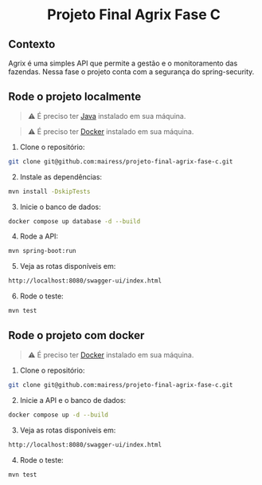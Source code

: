 # <p align="center">Projeto Final Agrix Fase C</p>

## Contexto

Agrix é uma simples API que permite a gestão e o monitoramento das fazendas. Nessa fase o projeto
conta com a segurança do spring-security.

## Rode o projeto localmente

> ⚠️ É preciso ter [Java](https://www.oracle.com/java/) instalado em sua máquina.

> ⚠️ É preciso ter [Docker](https://www.docker.com/get-started/) instalado em sua máquina.

1. Clone o repositório:

```BASH
git clone git@github.com:mairess/projeto-final-agrix-fase-c.git
```

2. Instale as dependências:

```BASH
mvn install -DskipTests
```

3. Inicie o banco de dados:

```BASH
docker compose up database -d --build 
```

4. Rode a API:

```BASH
mvn spring-boot:run
```

5. Veja as rotas disponíveis em:

```BASH
http://localhost:8080/swagger-ui/index.html
```

6. Rode o teste:

```BASH
mvn test
```

## Rode o projeto com docker

> ⚠️ É preciso ter [Docker](https://www.docker.com/get-started/) instalado em sua máquina.

1. Clone o repositório:

```BASH
git clone git@github.com:mairess/projeto-final-agrix-fase-c.git
```

2. Inicie a API e o banco de dados:

```BASH
docker compose up -d --build 
```

3. Veja as rotas disponíveis em:

```BASH
http://localhost:8080/swagger-ui/index.html
```

4. Rode o teste:

```BASH
mvn test
```
